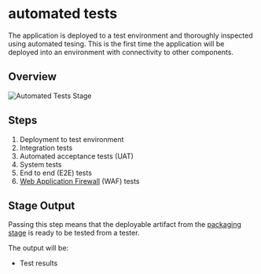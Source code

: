 # automated tests

The application is deployed to a test environment and thoroughly inspected using automated tesing. This is the first time the application will be deployed into an environment with connectivity to other components.

## Overview

![Automated Tests Stage](images/automated-tests.svg)

## Steps

1. Deployment to test environment
2. Integration tests
3. Automated acceptance tests (UAT)
4. System tests
5. End to end (E2E) tests
6. [Web Application Firewall](https://en.wikipedia.org/wiki/Application_firewall) (WAF) tests

## Stage Output

Passing this step means that the deployable artifact from the [packaging stage](../02-packaging/README.md) is ready to be tested from a tester.

The output will be:

* Test results
